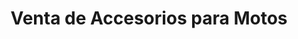 ---
title: "Venta de Accesorios para Motos"
url: /ciudad-de-matanzas/venta-de-accesorios-para-motos/
shop: Motorrad
---